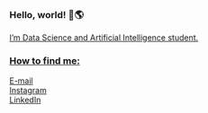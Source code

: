 ### Hello, world! 👋🌎

<a href="https://agilethink.com.br/wp-content/uploads/2020/07/girl_3.gif">

I’m Data Science and Artificial Intelligence student.

### How to find me:

[E-mail](mailto:natalia_pantaleoni@hotmail.com) <br>
[Instagram](https://www.instagram.com/natipanta/) <br>
[LinkedIn](https://www.linkedin.com/in/natalia-pantaleoni/) <br>

